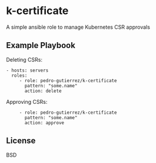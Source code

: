 # k-certificate

A simple ansible role to manage Kubernetes CSR approvals

Example Playbook
----------------

Deleting CSRs:

    - hosts: servers
      roles:
         - role: pedro-gutierrez/k-certificate
           pattern: "some.name"
           action: delete
           
Approving CSRs:   
           
         - role: pedro-gutierrez/k-certificate
           pattern: "some.name"
           action: approve
         

License
-------

BSD
